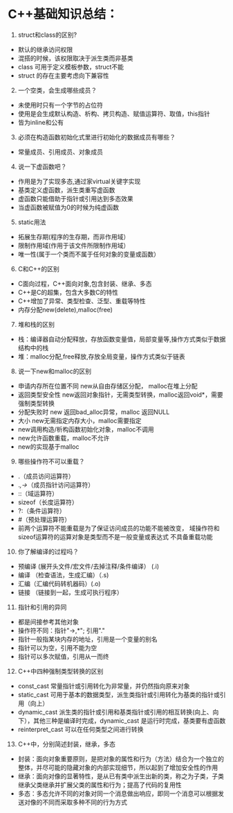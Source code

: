 # C++基础知识总结：

1. struct和class的区别?
- 默认的继承访问权限
- 混搭的时候，该权限取决于派生类而非基类
- class 可用于定义模板参数，struct不能 
- struct 的存在主要考虑向下兼容性

2. 一个空类，会生成哪些成员？
- 未使用时只有一个字节的占位符
- 使用是会生成默认构造、析构、拷贝构造、赋值运算符、取值，this指针
- 皆为inline和公有

3. 必须在构造函数初始化式里进行初始化的数据成员有哪些？
- 常量成员、引用成员、对象成员

4. 说一下虚函数吧？
- 作用是为了实现多态,通过家virtual关键字实现
- 基类定义虚函数，派生类重写虚函数
- 虚函数只能借助于指针或引用达到多态效果
- 当虚函数被赋值为0的时候为纯虚函数	

5. static用法
- 拓展生存期(程序的生存期，而非作用域）
- 限制作用域(作用于该文件所限制作用域）
- 唯一性(属于一个类而不属于任何对象的变量或函数）

6. C和C++的区别
- C面向过程，C++面向对象,包含封装、继承、多态
- C++是C的超集，包含大多数C的特性
- C++增加了异常、类型检查、泛型、重载等特性
- 内存分配new(delete),malloc(free)

7. 堆和栈的区别
- 栈：编译器自动分配释放，存放函数变量值，局部变量等,操作方式类似于数据结构中的栈
- 堆：malloc分配,free释放,存放全局变量，操作方式类似于链表

8. 说一下new和malloc的区别
- 申请内存所在位置不同 new从自由存储区分配， malloc在堆上分配
- 返回类型安全性 new返回对象指针，无需类型转换，malloc返回void*，需要强制类型转换
- 分配失败时 new 返回bad_alloc异常，malloc 返回NULL
- 大小 new无需指定内存大小，malloc需要指定
- new调用构造/析构函数初始化对象，malloc不调用
- new允许函数重载，malloc不允许
- new的实现基于malloc

9. 哪些操作符不可以重载？
- .（成员访问运算符）
- .*,->*（成员指针访问运算符）
- ::（域运算符）
- sizeof（长度运算符）
- ?:（条件运算符）
- #（预处理运算符）
- 前两个运算符不能重载是为了保证访问成员的功能不能被改变，
域操作符和sizeof运算符的运算对象是类型而不是一般变量或表达式
不具备重载功能

10. 你了解编译的过程吗？
- 预编译 (展开头文件/宏文件/去掉注释/条件编译） (.i)
- 编译 （检查语法，生成汇编）（.s)
- 汇编（汇编代码转机器码）(.o)
- 链接 （链接到一起，生成可执行程序）

11. 指针和引用的异同
- 都是间接参考其他对象
- 操作符不同：指针"->,*"; 引用"."
- 指针一般指某块内存的地址，引用是一个变量的别名 
- 指针可以为空，引用不能为空
- 指针可以多次赋值，引用从一而终

12. C++中四种强制类型转换的区别
- const_cast 常量指针或引用转化为非常量，并仍然指向原来对象
- static_cast 可用于基本的数据类型，派生类指针或引用转化为基类的指针或引用（向上）
- dynamic_cast 派生类的指针或引用和基类指针或引用的相互转换(向上、向下），其他三种是编译时完成，dynamic_cast
是运行时完成，基类要有虚函数
- reinterpret_cast 可以在任何类型之间进行转换

13. C++中，分别简述封装，继承，多态
- 封装：面向对象重要原则，是把对象的属性和行为（方法）结合为一个独立的整体，并尽可能的隐藏对象的内部实现细节，所以起到了增加安全性的作用
- 继承：面向对像的显著特性，是从已有类中派生出新的类，称之为子类，子类继承父类继承并扩展父类的属性和行为；提高了代码的复用性
- 多态：多态允许不同的对象对同一个消息做出响应，即同一个消息可以根据发送对像的不同而采取多种不同的行为方式 
